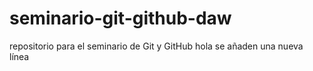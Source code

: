 # seminario-git-github-daw
repositorio para el seminario de Git y GitHub
hola 
se añaden una nueva línea

